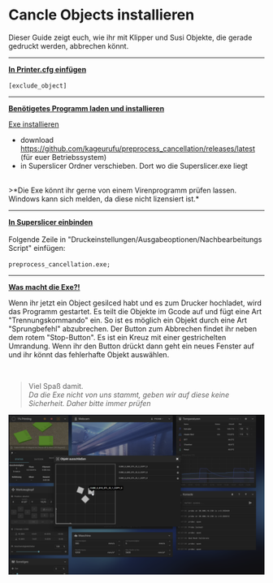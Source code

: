 # Cancle Objects installieren  
  
 Dieser Guide zeigt euch, wie ihr mit Klipper und Susi Objekte, die gerade gedruckt werden,
  abbrechen könnt.
  
---
**<u>In Printer.cfg einfügen</u>**  

`[exclude_object]`
  
---
**<u>Benötigetes Programm laden und installieren</u>**
  
<u>Exe installieren</u>
- download https://github.com/kageurufu/preprocess_cancellation/releases/latest (für euer Betriebssystem)
- in Superslicer Ordner verschieben. Dort wo die Superslicer.exe liegt  
<br />  
>*Die Exe könnt ihr gerne von einem Virenprogramm prüfen lassen. Windows kann sich melden, da diese nicht lizensiert ist.*
<br />  
  
---
  
**<u>In Superslicer einbinden</u>**  
  <br />
Folgende Zeile in "Druckeinstellungen/Ausgabeoptionen/Nachbearbeitungs Script" einfügen:  
  
`preprocess_cancellation.exe;`
  
---
**<u>Was macht die Exe?!</u>**   
  
Wenn ihr jetzt ein Object gesilced habt und es zum Drucker hochladet, wird das Programm gestartet.
Es teilt die Objekte im Gcode auf und fügt eine Art "Trennungskommando" ein. So ist es möglich ein Objekt durch eine Art "Sprungbefehl" abzubrechen.
Der Button zum Abbrechen findet ihr neben dem rotem "Stop-Button". Es ist ein Kreuz mit einer gestrichelten Umrandung. Wenn ihr den Button drückt dann geht ein neues Fenster auf und ihr könnt das fehlerhafte Objekt auswählen.
    
<br />
  
>Viel Spaß damit.  
>*Da die Exe nicht von uns stammt, geben wir auf diese keine Sicherheit. Daher bitte immer prüfen*
   
   
![Cancle_Objects_Beispiel](cancle_objects_example.png)

